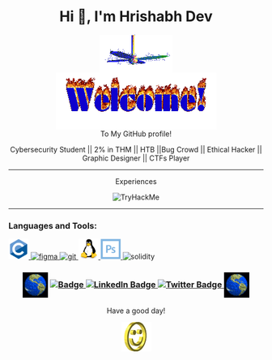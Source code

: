 <h1 align="center">
 Hi 👋, I'm Hrishabh Dev</h1>
<div align="center">
<img src="img/fan-1.gif" alt="Fan" align="center">
</div>

<div align="center">
<img src="img/welcome-fire.gif" alt="Welcome" align="center">
</div>

<div align="center">
To My  GitHub profile!



 Cybersecurity Student || 2% in THM || HTB ||Bug Crowd || Ethical Hacker || Graphic Designer || CTFs Player 
 
 
 
 <hr>
 <div id ="heading">
  <p>
Experiences
  </p>
<align="centre">
 <div id="badges">
<img src="https://tryhackme-badges.s3.amazonaws.com/hrishabh57dev.png" alt="TryHackMe">
<hr>
  </div>
</div>
<h3 align="left">
 Languages and Tools:
  </h3>
<p align="left"> 
 <a href="https://www.cprogramming.com/" target="_blank" rel="noreferrer">
  <img src="https://raw.githubusercontent.com/devicons/devicon/master/icons/c/c-original.svg" alt="c" width="40" height="40"/> 
 </a> 
 <a href="https://www.figma.com/" target="_blank" rel="noreferrer">
  <img src="https://www.vectorlogo.zone/logos/figma/figma-icon.svg" alt="figma" width="40" height="40"/> 
 </a> 
 <a href="https://git-scm.com/" target="_blank" rel="noreferrer"> 
  <img src="https://www.vectorlogo.zone/logos/git-scm/git-scm-icon.svg" alt="git" width="40" height="40"/> 
 </a> 
 <a href="https://www.linux.org/" target="_blank" rel="noreferrer"> 
  <img src="https://raw.githubusercontent.com/devicons/devicon/master/icons/linux/linux-original.svg" alt="linux" width="40" height="40"/> 
 </a> 
 <a href="https://www.photoshop.com/en" target="_blank" rel="noreferrer"> 
  <img src="https://raw.githubusercontent.com/devicons/devicon/master/icons/photoshop/photoshop-line.svg" alt="photoshop" width="40" height="40"/> 
 </a> 
 <a herf = "https://soliditylang.org/" target="_blank" rel="noreferrer"> 
  <img src="https://upload.vectorlogo.zone/logos/ethereum_solidity/images/a716e883-fdc5-44ac-b5be-64e401232a50.svg" alt="solidity" width="40" height="40" style="width: 40; height: 40; background-color: white;"/> 
 </a> 
  </p>
<h3 align="center">
 <div id="contacs">
  <img src="img/website.gif" alt="Visit homepage" align="center" width="50" >
<a href="https://github.com/Hrishabh57Dev">
 <img src="https://img.shields.io/badge/Github-blue?style=for-the-badge&logo=Github&logoColor=white" alt=" Badge"/>
 <a href="https://www.linkedin.com/in/hrishabh-dev-53300a160">
    <img src="https://img.shields.io/badge/LinkedIn-blue?style=for-the-badge&logo=linkedin&logoColor=white" alt="LinkedIn Badge"/>
  </a>
 <a href="https://twitter.com/devvokadev">
    <img src="https://img.shields.io/badge/Twitter-blue?style=for-the-badge&logo=twitter&logoColor=white" alt="Twitter Badge"/>
  </a>
<img src="img/website.gif" alt="Visit homepage" align="center" width="50" >
</a>
</h3>
<div align="center">
<p>
 Have a good day!
 </p>
<div>
<img src="img/smile.gif" alt="Smiley" align="center">
</div>
</div>
